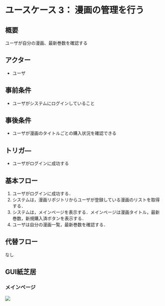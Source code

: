 # ユースケース 3： 漫画の管理を行う

## 概要
ユーザが自分の漫画、最新巻数を確認する

## アクター
- ユーザ

## 事前条件
- ユーザがシステムにログインしていること

## 事後条件
- ユーザが漫画のタイトルごとの購入状況を確認できる

## トリガ―
- ユーザがログインに成功する

## 基本フロー
1. ユーザがログインに成功する．
2. システムは，漫画リポジトリからユーザが登録している漫画のリストを取得する．
3. システムは，メインページを表示する．メインページは漫画タイトル，最新巻数，新規購入済ボタンを表示する．
4. ユーザは自分の漫画一覧，最新巻数を確認する．

## 代替フロー

なし

## GUI紙芝居
### メインページ
<img src="img/scr_mainpage.png">
